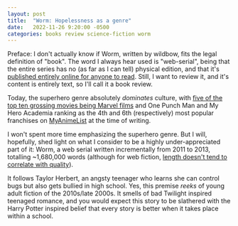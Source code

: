 ```yaml
---
layout: post
title:  "Worm: Hopelessness as a genre"
date:   2022-11-26 9:20:00 -0500
categories: books review science-fiction worm
---
```

Preface: I don't actually know if Worm, written by wildbow, fits the legal definition of "book". The word I always hear used is "web-serial", being that the entire series has no (as far as I can tell) physical edition, and that it's [published entirely online for anyone to read](https://parahumans.wordpress.com/). Still, I want to review it, and it's content is entirely text, so I'll call it a book review. 


Today, the superhero genre absolutely *dominates* culture, with [five of the top ten grossing movies being Marvel films](https://www.boxofficemojo.com/chart/top_lifetime_gross/?area=XWW) and One Punch Man and My Hero Academia ranking as the 4th and 6th (respectively) most popular franchises on [MyAnimeList](https://myanimelist.net/topanime.php?type=bypopularity) at the time of writing. 

I won't spent more time emphasizing the superhero genre. But I will, hopefully, shed light on what I consider to be a highly under-appreciated part of it: Worm, a web serial written incrementally from 2011 to 2013, totalling ~1,680,000 words (although for web fiction, [length doesn't tend to correlate with quality](https://www.fanfiction.net/s/4112682/1/The-Subspace-Emissary-s-Worlds-Conquest)). 


It follows Taylor Herbert, an angsty teenager who learns she can control bugs but also gets bullied in high school. Yes, this premise *reeks* of young adult fiction of the 2010s/late 2000s. It smells of bad Twilight inspired teenaged romance, and you would expect this story to be slathered with the Harry Potter inspired belief that every story is better when it takes place within a school. 





